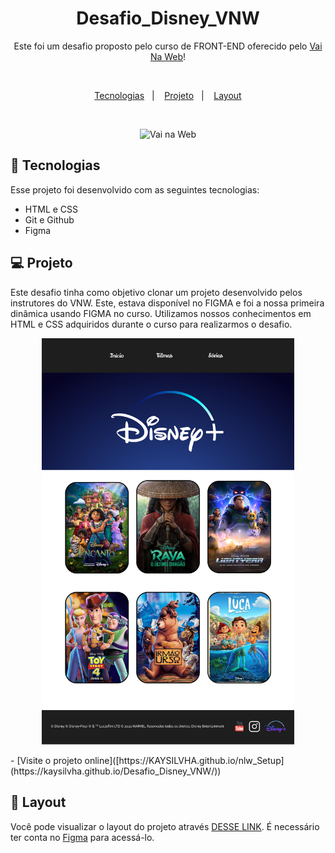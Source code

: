 <h1 align="center"> Desafio_Disney_VNW </h1>

<p align="center">
Este foi um desafio proposto pelo curso de FRONT-END oferecido pelo <a href="https://vainaweb.com.br/">Vai Na Web</a>!
</p>
<br>
<p align="center">
  <a href="#-tecnologias">Tecnologias</a>&nbsp;&nbsp;&nbsp;|&nbsp;&nbsp;&nbsp;
  <a href="#-projeto">Projeto</a>&nbsp;&nbsp;&nbsp;|&nbsp;&nbsp;&nbsp;
  <a href="#-layout">Layout</a>
</p>
<br>
<p align="center">
  <img alt="Vai na Web" src="https://pbs.twimg.com/profile_images/1110161791043145728/XmGdTkJR_400x400.png" width="80%" height= "400px">
</p>

## 🚀 Tecnologias

Esse projeto foi desenvolvido com as seguintes tecnologias:

- HTML e CSS
- Git e Github
- Figma

## 💻 Projeto
Este desafio tinha como objetivo clonar um projeto desenvolvido pelos instrutores do VNW. Este, estava disponível no FIGMA e foi a nossa primeira dinâmica usando FIGMA no curso. 
Utilizamos nossos conhecimentos em HTML e CSS adquiridos durante o curso para realizarmos o desafio.
<br>
<p align="center">
  <img alt="Vai na Web" src="Desktop.png" width="80%">
</p>
- [Visite o projeto online]([https://KAYSILVHA.github.io/nlw_Setup](https://kaysilvha.github.io/Desafio_Disney_VNW/))

## 🔖 Layout

Você pode visualizar o layout do projeto através [DESSE LINK](https://www.figma.com/file/YbflUBirebsWg40te4XeLK/Desafio-2-(Copy)?type=design&node-id=1-2&t=nQnmYyeNebKKu4rw-0). É necessário ter conta no [Figma](https://figma.com) para acessá-lo.
